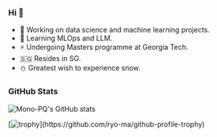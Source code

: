 ### Hi 👋

<!--
**Mono-PQ/Mono-PQ** is a ✨ _special_ ✨ repository because its `README.md` (this file) appears on your GitHub profile.

Here are some ideas to get you started: 
- 👯 I’m looking to collaborate on ...
- 🤔 I’m looking for help with ...
- 💬 Ask me about ...
- 📫 How to reach me: ...
- 😄 Pronouns: ...
-->

- 🔭 Working on data science and machine learning projects. 
- 🌱 Learning MLOps and LLM.
- ⚡ Undergoing Masters programme at Georgia Tech.  
- 🇸🇬 Resides in SG.
- ⛄️ Greatest wish to experience snow.


### GitHub Stats

![Mono-PQ's GitHub stats](https://github-readme-stats.vercel.app/api?username=mono-pq&show_icons=true&theme=dracula)

[![trophy](https://github-profile-trophy.vercel.app/?username=mono-pq&theme=onedark&rank=-?)](https://github.com/ryo-ma/github-profile-trophy)

